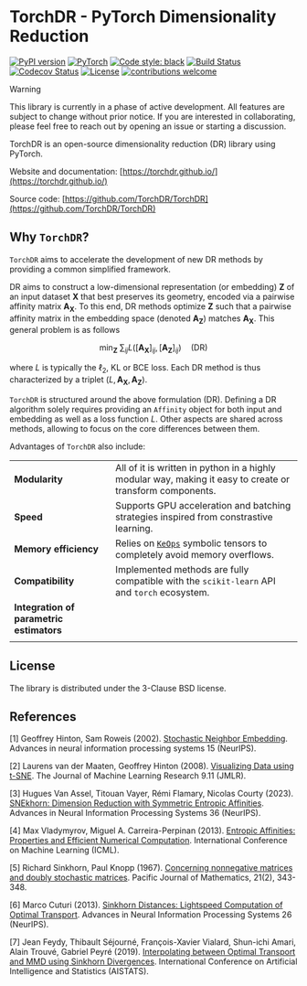 # TorchDR - PyTorch Dimensionality Reduction 

[![PyPI version](https://badge.fury.io/py/torchdr.svg)](https://badge.fury.io/py/torchdr)
[![PyTorch](https://img.shields.io/badge/PyTorch_1.8+-ee4c2c?logo=pytorch&logoColor=white)](https://pytorch.org/get-started/locally/)
[![Code style: black](https://img.shields.io/badge/code%20style-black-000000.svg)](https://github.com/psf/black)
[![Build Status](https://github.com/torchdr/torchdr/actions/workflows/testing.yml/badge.svg)](https://github.com/torchdr/torchdr/actions)
[![Codecov Status](https://codecov.io/gh/torchdr/torchdr/branch/main/graph/badge.svg)](https://codecov.io/gh/torchdr/torchdr)
[![License](https://img.shields.io/badge/License-BSD_3--Clause-blue.svg)](https://opensource.org/licenses/BSD-3-Clause)
[![contributions welcome](https://img.shields.io/badge/contributions-welcome-brightgreen.svg?style=flat)](https://github.com/dwyl/esta/issues)


> [!WARNING]
> This library is currently in a phase of active development. All features are subject to change without prior notice. If you are interested in collaborating, please feel free to reach out by opening an issue or starting a discussion.

TorchDR is an open-source dimensionality reduction (DR) library using PyTorch.

Website and documentation: [https://torchdr.github.io/](https://torchdr.github.io/)

Source code: [https://github.com/TorchDR/TorchDR](https://github.com/TorchDR/TorchDR)

## Why ``TorchDR``?

``TorchDR`` aims to accelerate the development of new DR methods by providing a common simplified framework.

DR aims to construct a low-dimensional representation (or embedding) $`\mathbf{Z}`$ of an input dataset $`\mathbf{X}`$ that best preserves its geometry, encoded via a pairwise affinity matrix $`\mathbf{A_X}`$. To this end, DR methods optimize $`\mathbf{Z}`$ such that a pairwise affinity matrix in the embedding space (denoted $`\mathbf{A_Z}`$) matches $`\mathbf{A_X}`$. This general problem is as follows
```math
\min_{\mathbf{Z}} \: \sum_{ij} L( [\mathbf{A_X}]_{ij}, [\mathbf{A_Z}]_{ij}) \quad \text{(DR)}
```
where $`L`$ is typically the $`\ell_2`$, $`\mathrm{KL}`$ or $`\mathrm{BCE}`$ loss.
Each DR method is thus characterized by a triplet $`(L, \mathbf{A_X}, \mathbf{A_Z})`$.

``TorchDR`` is structured around the above formulation $`\text{(DR)}`$.
Defining a DR algorithm solely requires providing an ``Affinity`` object for both input and embedding as well as a loss function $`L`$.
Other aspects are shared across methods, allowing to focus on the core differences between them.

Advantages of ``TorchDR`` also include:

|  |  |
| ----- | -------------- |
| **Modularity** | All of it is written in python in a highly modular way, making it easy to create or transform components.|
| **Speed** | Supports GPU acceleration and batching strategies inspired from constrastive learning.|
| **Memory efficiency** | Relies on [``KeOps``](https://www.kernel-operations.io/keops/index.html) symbolic tensors to completely avoid memory overflows. |
| **Compatibility** | Implemented methods are fully compatible with the ``scikit-learn`` API and ``torch`` ecosystem. |
| **Integration of parametric estimators** | |
|  |  |


## License

The library is distributed under the 3-Clause BSD license.

## References

[1] Geoffrey Hinton, Sam Roweis (2002). [Stochastic Neighbor Embedding](https://proceedings.neurips.cc/paper_files/paper/2002/file/6150ccc6069bea6b5716254057a194ef-Paper.pdf). Advances in neural information processing systems 15 (NeurIPS).

[2] Laurens van der Maaten, Geoffrey Hinton (2008). [Visualizing Data using t-SNE](https://www.jmlr.org/papers/volume9/vandermaaten08a/vandermaaten08a.pdf?fbcl). The Journal of Machine Learning Research 9.11 (JMLR).

[3] Hugues Van Assel, Titouan Vayer, Rémi Flamary, Nicolas Courty (2023). [SNEkhorn: Dimension Reduction with Symmetric Entropic Affinities](https://proceedings.neurips.cc/paper_files/paper/2023/file/8b54ecd9823fff6d37e61ece8f87e534-Paper-Conference.pdf). Advances in Neural Information Processing Systems 36 (NeurIPS).

[4] Max Vladymyrov, Miguel A. Carreira-Perpinan (2013). [Entropic Affinities: Properties and Efficient Numerical Computation](https://proceedings.mlr.press/v28/vladymyrov13.pdf). International Conference on Machine Learning (ICML).

[5] Richard Sinkhorn, Paul Knopp (1967). [Concerning nonnegative matrices and doubly stochastic matrices](https://msp.org/pjm/1967/21-2/pjm-v21-n2-p14-p.pdf). Pacific Journal of Mathematics, 21(2), 343-348.

[6] Marco Cuturi (2013). [Sinkhorn Distances: Lightspeed Computation of Optimal Transport](https://proceedings.neurips.cc/paper/2013/file/af21d0c97db2e27e13572cbf59eb343d-Paper.pdf). Advances in Neural Information Processing Systems 26 (NeurIPS).

[7] Jean Feydy, Thibault Séjourné, François-Xavier Vialard, Shun-ichi Amari, Alain Trouvé, Gabriel Peyré (2019). [Interpolating between Optimal Transport and MMD using Sinkhorn Divergences](https://proceedings.mlr.press/v89/feydy19a/feydy19a.pdf). International Conference on Artificial Intelligence and Statistics (AISTATS).


<!-- [] Yao Lu, Jukka Corander, Zhirong Yang. ["Doubly Stochastic Neighbor Embedding on Spheres."](https://www.sciencedirect.com/science/article/pii/S0167865518305099) Pattern Recognition Letters 128 (2019): 100-106.

[] Stephen Zhang, Gilles Mordant, Tetsuya Matsumoto, Geoffrey Schiebinger. ["Manifold Learning with Sparse Regularised Optimal Transport."](https://arxiv.org/abs/2307.09816) arXiv preprint (2023). -->
